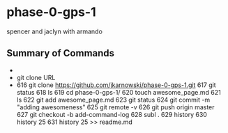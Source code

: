 # phase-0-gps-1
spencer and jaclyn with armando

## Summary of Commands
*
* git clone URL
* 616  git clone https://github.com/jkarnowski/phase-0-gps-1.git
  617  git status
  618  ls
  619  cd phase-0-gps-1/
  620  touch awesome_page.md
  621  ls
  622  git add awesome_page.md
  623  git status
  624  git commit -m "adding awesomeness"
  625  git remote -v
  626  git push origin master
  627  git checkout -b add-command-log
  628  subl .
  629  history
  630  history 25
  631  history 25 >> readme.md
